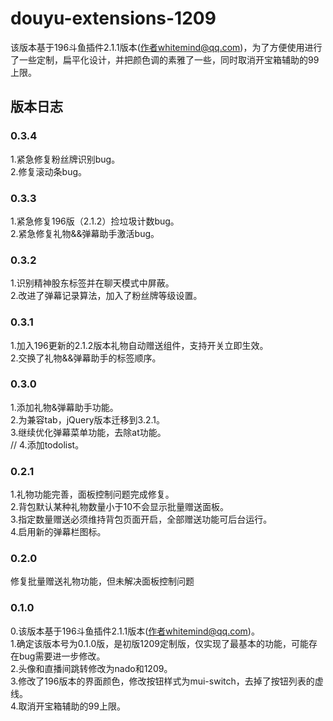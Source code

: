 # douyu-extensions-1209

该版本基于196斗鱼插件2.1.1版本(作者whitemind@qq.com)，为了方便使用进行了一些定制，扁平化设计，并把颜色调的素雅了一些，同时取消开宝箱辅助的99上限。  

## 版本日志

### 0.3.4
1.紧急修复粉丝牌识别bug。  
2.修复滚动条bug。

### 0.3.3
1.紧急修复196版（2.1.2）捡垃圾计数bug。  
2.紧急修复礼物&&弹幕助手激活bug。  

### 0.3.2
1.识别精神股东标签并在聊天模式中屏蔽。  
2.改进了弹幕记录算法，加入了粉丝牌等级设置。  

### 0.3.1
1.加入196更新的2.1.2版本礼物自动赠送组件，支持开关立即生效。  
2.交换了礼物&&弹幕助手的标签顺序。  

### 0.3.0
1.添加礼物&弹幕助手功能。  
2.为兼容tab，jQuery版本迁移到3.2.1。  
3.继续优化弹幕菜单功能，去除at功能。  
// 4.添加todolist。  

### 0.2.1
1.礼物功能完善，面板控制问题完成修复。  
2.背包默认某种礼物数量小于10不会显示批量赠送面板。  
3.指定数量赠送必须维持背包页面开启，全部赠送功能可后台运行。  
4.启用新的弹幕栏图标。  

### 0.2.0
修复批量赠送礼物功能，但未解决面板控制问题

### 0.1.0

0.该版本基于196斗鱼插件2.1.1版本(作者whitemind@qq.com)。  
1.确定该版本号为0.1.0版，是初版1209定制版，仅实现了最基本的功能，可能存在bug需要进一步修改。  
2.头像和直播间跳转修改为nado和1209。  
3.修改了196版本的界面颜色，修改按钮样式为mui-switch，去掉了按钮列表的虚线。  
4.取消开宝箱辅助的99上限。
